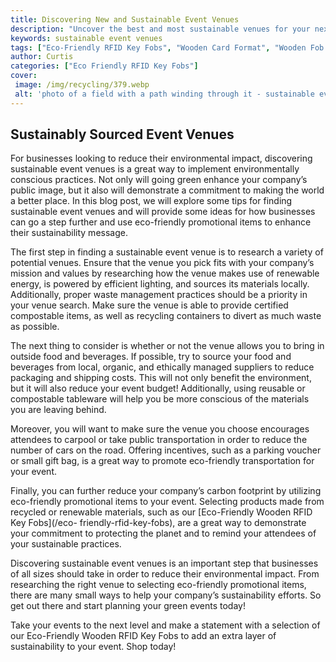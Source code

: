 ```yaml
---
title: Discovering New and Sustainable Event Venues
description: "Uncover the best and most sustainable venues for your next event Learn about the greenest event spaces across the country that allow you to discover and explore new places while reducing your environmental impact"
keywords: sustainable event venues
tags: ["Eco-Friendly RFID Key Fobs", "Wooden Card Format", "Wooden Fob Format", "Event Venues"]
author: Curtis
categories: ["Eco Friendly RFID Key Fobs"]
cover: 
 image: /img/recycling/379.webp
 alt: 'photo of a field with a path winding through it - sustainable event venues'
---
```

## Sustainably Sourced Event Venues

For businesses looking to reduce their environmental impact, discovering sustainable event venues is a great way to implement environmentally conscious practices. Not only will going green enhance your company’s public image, but it also will demonstrate a commitment to making the world a better place. In this blog post, we will explore some tips for finding sustainable event venues and will provide some ideas for how businesses can go a step further and use eco-friendly promotional items to enhance their sustainability message. 

The first step in finding a sustainable event venue is to research a variety of potential venues. Ensure that the venue you pick fits with your company’s mission and values by researching how the venue makes use of renewable energy, is powered by efficient lighting, and sources its materials locally. Additionally, proper waste management practices should be a priority in your venue search. Make sure the venue is able to provide certified compostable items, as well as recycling containers to divert as much waste as possible.

The next thing to consider is whether or not the venue allows you to bring in outside food and beverages. If possible, try to source your food and beverages from local, organic, and ethically managed suppliers to reduce packaging and shipping costs. This will not only benefit the environment, but it will also reduce your event budget! Additionally, using reusable or compostable tableware will help you be more conscious of the materials you are leaving behind. 

Moreover, you will want to make sure the venue you choose encourages attendees to carpool or take public transportation in order to reduce the number of cars on the road. Offering incentives, such as a parking voucher or small gift bag, is a great way to promote eco-friendly transportation for your event.

Finally, you can further reduce your company’s carbon footprint by utilizing eco-friendly promotional items to your event. Selecting products made from recycled or renewable materials, such as our [Eco-Friendly Wooden RFID Key Fobs](/eco- friendly-rfid-key-fobs), are a great way to demonstrate your commitment to protecting the planet and to remind your attendees of your sustainable practices.

Discovering sustainable event venues is an important step that businesses of all sizes should take in order to reduce their environmental impact. From researching the right venue to selecting eco-friendly promotional items, there are many small ways to help your company’s sustainability efforts. So get out there and start planning your green events today!

Take your events to the next level and make a statement with a selection of our Eco-Friendly Wooden RFID Key Fobs to add an extra layer of sustainability to your event. Shop today!
